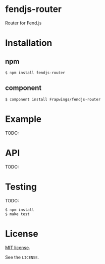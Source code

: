 # fendjs-router

Router for Fend.js

# Installation

## npm

```
$ npm install fendjs-router
```

## component

```
$ component install Frapwings/fendjs-router
```

# Example

TODO:

# API

TODO:

# Testing

TODO:
```
$ npm install
$ make test
```

# License

[MIT license](http://www.opensource.org/licenses/mit-license.php).

See the `LICENSE`.

